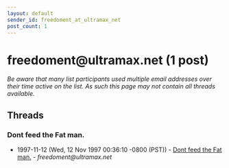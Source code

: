 ```yaml
---
layout: default
sender_id: freedoment_at_ultramax_net
post_count: 1
---
```


# freedoment<span>@</span>ultramax.net (1 post)

_Be aware that many list participants used multiple email addresses over their time active on the list. As such this page may not contain all threads available._

## Threads

### Dont feed the Fat man.
+ 1997-11-12 (Wed, 12 Nov 1997 00:36:10 -0800 (PST)) - [Dont feed the Fat man.](/archive/1997/11/fc7d38cf32ff087959c2f21234cb7d32424967c788fa158e9865feb1f91b3827) - _freedoment@ultramax.net_


